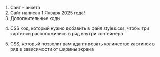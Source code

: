 1. Сайт - анкета
2. Сайт написан 1 Января 2025 года!
3. Дополнительные коды
   
<!-- Секция 5
<section id="section5">
        <h2>Секция 5</h2>
        <p>Содержимое пятой секции. Здесь может быть текст, изображения или другие элементы.</p>
        <h3>Подзаголовок секции 5</h3>
        <p>Дополнительный текст для подзаголовка.</p>
</section>

Жирный шрифт
<p>Это обычный текст, а это <strong>жирное</strong> слово.</p>
<p>Это обычный текст, а это <b>жирное</b> слово.</p>
<p>Это обычный текст, а это <span style="font-weight: bold;">жирное</span> слово.</p>
<p style="margin-left: 20px;">Это текст с отступом.</p>
<p style="padding-left: 20px;">Это текст с внутренним отступом.</p>
<p style="margin-top: 20px; margin-bottom: 20px;">Это текст с отступами сверху и снизу.</p>
<p style="padding-top: 20px; padding-bottom: 20px;">Это текст с внутренними отступами сверху и снизу.</p> -->

4. CSS код, который нужно добавить в файл styles.css, чтобы три картинки расположились в ряд внутри контейнера

<!-- 
.section5 .image-container {
    display: flex; /* Используем Flexbox */
    justify-content: space-between; /* Равномерно распределяем пространство между картинками */
    gap: 10px; /* Добавляем промежуток между картинками, если нужно */
}

.section5 .image-container img {
    flex: 1; /* Разрешаем картинкам растягиваться, чтобы заполнить доступное пространство */
    max-width: 30%; /* Ограничиваем максимальную ширину каждой картинки */
    height: auto; /* Сохраняем пропорции картинок */
}

Объяснение:
.section5 .image-container:

display: flex; - Устанавливает контейнер как flex-контейнер.
justify-content: space-between; - Равномерно распределяет пространство между картинками.
gap: 10px; - Добавляет промежуток между картинками (необязательно, но может быть полезно для визуального отделения).


.section5 .image-container img:

flex: 1; - Разрешает картинкам растягиваться, чтобы заполнить доступное пространство.
max-width: 30%; - Ограничивает максимальную ширину каждой картинки, чтобы они не выходили за пределы контейнера.
height: auto; - Сохраняет пропорции картинок. -->

5. CSS, который позволит вам адаптировать количество картинок в ряд в зависимости от ширины экрана

<!--
.image-container {
    display: flex; /* Используем Flexbox */
    flex-wrap: wrap; /* Разрешаем перенос элементов на новую строку */
    gap: 10px; /* Добавляем промежуток между картинками */
}

.image-container img {
    flex: 1 1 calc(33.333% - 10px); /* Разрешаем картинкам растягиваться и заполнять доступное пространство */
    max-width: calc(33.333% - 10px); /* Ограничиваем максимальную ширину каждой картинки */
    height: auto; /* Сохраняем пропорции картинок */
}

/* Медиа-запросы для адаптации количества картинок в ряд */
@media (min-width: 600px) {
    .image-container img {
        flex: 1 1 calc(25% - 10px); /* 4 картинки в ряд */
        max-width: calc(25% - 10px);
    }
}

@media (min-width: 900px) {
    .image-container img {
        flex: 1 1 calc(20% - 10px); /* 5 картинк в ряд */
        max-width: calc(20% - 10px);
    }
}

Объяснение:
.image-container:

display: flex; - Устанавливает контейнер как flex-контейнер.
flex-wrap: wrap; - Разрешает перенос элементов на новую строку, если они не помещаются в одну строку.
gap: 10px; - Добавляет промежуток между картинками.
.image-container img:

flex: 1 1 calc(33.333% - 10px); - Разрешает картинкам растягиваться и заполнять доступное пространство, ограничивая их ширину до 33.333% минус промежуток.
max-width: calc(33.333% - 10px); - Ограничивает максимальную ширину каждой картинки.
height: auto; - Сохраняет пропорции картинок.
Медиа-запросы:

@media (min-width: 600px) - Если ширина экрана 600px или больше, изменяет ширину картинок, чтобы поместить 4 картинки в ряд.
@media (min-width: 900px) - Если ширина экрана 900px или больше, изменяет ширину картинок, чтобы поместить 5 картинок в ряд. -->